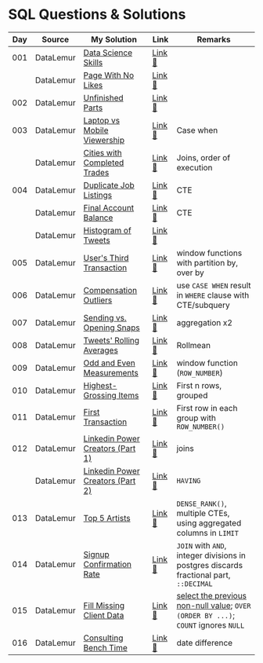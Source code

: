 # SQL Questions & Solutions

| Day | Source    | My Solution                                                                   | Link                                                                    | Remarks                                                                                                                                                                                   |
| --- | --------- | ----------------------------------------------------------------------------- | ----------------------------------------------------------------------- | ----------------------------------------------------------------------------------------------------------------------------------------------------------------------------------------- |
| 001 | DataLemur | [Data Science Skills](/datalemur/01-DataScienceSkills.sql)                    | [Link :link:](https://datalemur.com/questions/matching-skills)          |
|     | DataLemur | [Page With No Likes](/datalemur/02-PageWithNoLikes.sql)                       | [Link :link:](https://datalemur.com/questions/sql-page-with-no-likes)   |
| 002 | DataLemur | [Unfinished Parts](/datalemur/03-UnfinishedParts.sql)                         | [Link :link:](https://datalemur.com/questions/tesla-unfinished-parts)   |
| 003 | DataLemur | [Laptop vs Mobile Viewership](/datalemur/04-LaptopVsMobileViewership.sql)     | [Link :link:](https://datalemur.com/questions/laptop-mobile-viewership) | Case when                                                                                                                                                                                 |
|     | DataLemur | [Cities with Completed Trades](/datalemur/05-CitiesWithCompletedTrades.sql)   | [Link :link:](https://datalemur.com/questions/completed-trades)         | Joins, order of execution                                                                                                                                                                 |
| 004 | DataLemur | [Duplicate Job Listings](/datalemur/06-DuplicateJobListings.sql)              | [Link :link:](https://datalemur.com/questions/duplicate-job-listings)   | CTE                                                                                                                                                                                       |
|     | DataLemur | [Final Account Balance](/datalemur/07-FinalAccountBalance.sql)                | [Link :link:](https://datalemur.com/questions/final-account-balance)    | CTE                                                                                                                                                                                       |
|     | DataLemur | [Histogram of Tweets](/datalemur/08-HistogramOfTweets.sql)                    | [Link :link:](https://datalemur.com/questions/sql-histogram-tweets)     |
| 005 | DataLemur | [User's Third Transaction](/datalemur/UsersThirdTransaction.sql)              | [Link :link:](https://datalemur.com/questions/sql-third-transaction)    | window functions with partition by, over by                                                                                                                                               |
| 006 | DataLemur | [Compensation Outliers](/datalemur/CompensationOutliers.sql)                  | [Link :link:](https://datalemur.com/questions/compensation-outliers)    | use `CASE WHEN` result in `WHERE` clause with CTE/subquery                                                                                                                                |
| 007 | DataLemur | [Sending vs. Opening Snaps](/datalemur/SendingVsOpeningSnaps.sql)             | [Link :link:](https://datalemur.com/questions/time-spent-snaps)         | aggregation x2                                                                                                                                                                            |
| 008 | DataLemur | [Tweets' Rolling Averages](/datalemur/TweetsRollingAverage.sql)               | [Link :link:](https://datalemur.com/questions/rolling-average-tweets)   | Rollmean                                                                                                                                                                                  |
| 009 | DataLemur | [Odd and Even Measurements](/datalemur/OddAndEvenMeasurements.sql)            | [Link :link:](https://datalemur.com/questions/odd-even-measurements)    | window function (`ROW_NUMBER`)                                                                                                                                                            |
| 010 | DataLemur | [Highest-Grossing Items](/datalemur/HighestGrossingItems.sql)                 | [Link :link:](https://datalemur.com/questions/sql-highest-grossing)     | First n rows, grouped                                                                                                                                                                     |
| 011 | DataLemur | [First Transaction](/datalemur/FirstTransaction.sql)                          | [Link :link:](https://datalemur.com/questions/sql-first-transaction)    | First row in each group with `ROW_NUMBER()`                                                                                                                                               |
| 012 | DataLemur | [Linkedin Power Creators (Part 1)](/datalemur/LinkedinPowerCreatorsPart1.sql) | [Link :link:](https://datalemur.com/questions/sql-highest-grossing)     | joins                                                                                                                                                                                     |
|     | DataLemur | [Linkedin Power Creators (Part 2)](/datalemur/LinkedinPowerCreatorsPart2.sql) | [Link :link:](https://datalemur.com/questions/sql-highest-grossing)     | `HAVING`                                                                                                                                                                                  |
| 013 | DataLemur | [Top 5 Artists](/datalemur/Top5Artists.sql)                                   | [Link :link:](https://datalemur.com/questions/sql-highest-grossing)     | `DENSE_RANK()`, multiple CTEs, using aggregated columns in `LIMIT`                                                                                                                        |
| 014 | DataLemur | [Signup Confirmation Rate](/datalemur/SignupConfirmationRate.sql)             | [Link :link:](https://datalemur.com/questions/signup-confirmation-rate) | `JOIN` with `AND`, integer divisions in postgres discards fractional part, ``::DECIMAL``                                                                                                  |
| 015 | DataLemur | [Fill Missing Client Data](/datalemur/FillMissingClientData.sql)              | [Link :link:](https://datalemur.com/questions/fill-missing-product)     | [select the previous non-null value](https://stackoverflow.com/questions/18987791/how-do-i-efficiently-select-the-previous-non-null-value); `OVER (ORDER BY ...)`; `COUNT` ignores `NULL` |
| 016 | DataLemur | [Consulting Bench Time](/datalemur/ConsultingBenchTime.sql)                   | [Link :link:](https://datalemur.com/questions/consulting-bench-time)    | date difference                                                                                                                                                                           |
